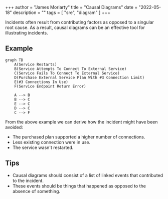 +++
author = "James Moriarty"
title = "Causal Diagrams"
date = "2022-05-18"
description = ""
tags = [
  "sre",
  "diagram"
]
+++

Incidents often result from contributing factors as opposed to a singular root cause. As a result, causal diagrams can be an effective tool for illustrating incidents.

## Example

```mermaid
graph TD
    A(Service Restarts)
    B(Service Attempts To Connect To External Service)
    C(Service Fails To Connect To External Service)
    D(Purchase External Service Plan With #3 Connection Limit)
    E(#3 Connections In Use)
    F(Service Endpoint Return Error)
   
    A --> B
    B --> C
    E --> C
    D --> C
    C --> F
```

From the above example we can derive how the incident might have been avoided:

* The purchased plan supported a higher number of connections.
* Less existing connection were in use.
* The service wasn't restarted.

## Tips

* Causal diagrams should consist of a list of linked events that contributed to the incident.
* These events should be things that happened as opposed to the absence of something.

